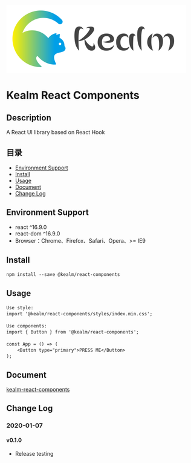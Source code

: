 ![](./logo.png "Kealm React Components")

# Kealm React Components

## Description

A React UI library based on React Hook

## 目录

- <a href="#doc_1">Environment Support</a>
- <a href="#doc_2">Install</a>
- <a href="#doc_3">Usage</a>
- <a href="#doc_4">Document</a>
- <a href="#doc_5">Change Log</a>

<h2 id="doc_1">Environment Support</h2>

- react ^16.9.0
- react-dom ^16.9.0
- Browser：Chrome、Firefox、Safari、Opera、>= IE9

<h2 id="doc_2">Install</h2>

    npm install --save @kealm/react-components
    
<h2 id="doc_3">Usage</h2>

    Use style:
    import '@kealm/react-components/styles/index.min.css';
    
    Use components:
    import { Button } from '@kealm/react-components';
     
    const App = () => (
        <Button type="primary">PRESS ME</Button>
    );
    
<h2 id="doc_4">Document</h2>

[kealm-react-components](https://karmiy.github.io/kealm-vue-editor/docs/dist/index.html)

<h2 id="doc_5">Change Log</h2>

### 2020-01-07

#### v0.1.0

- Release testing
    

